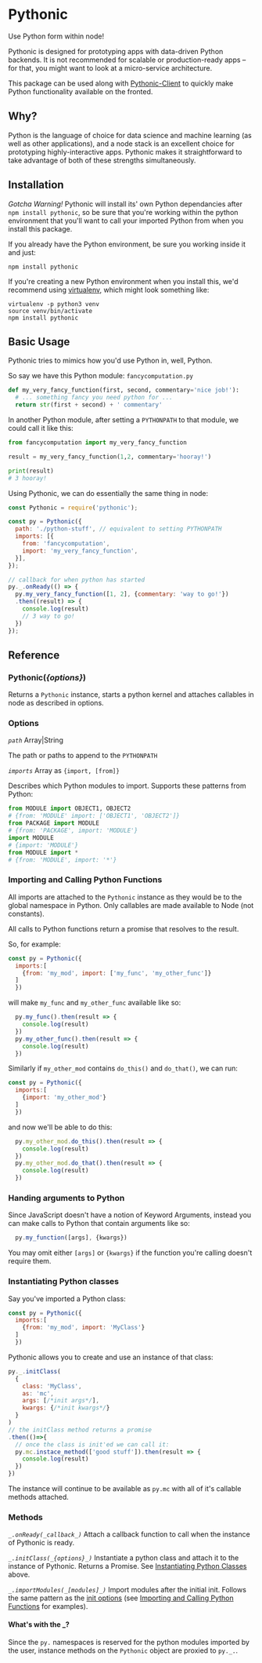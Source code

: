 # Pythonic

Use Python form within node!

Pythonic is designed for prototyping apps with data-driven Python backends. It is not recommended for scalable or production-ready apps – for that, you might want to look at a micro-service architecture.

This package can be used along with [Pythonic-Client](https://github.com/ideo-colab/pythonic-client) to quickly make Python functionality available on the fronted.

## Why?

Python is the language of choice for data science and machine learning (as well as other applications), and a node stack is an excellent choice for prototyping highly-interactive apps. Pythonic makes it straightforward to take advantage of both of these strengths simultaneously.

## Installation

*Gotcha Warning!* Pythonic will install its' own Python dependancies after `npm install pythonic`, so be sure that you're working within the python environment that you'll want to call your imported Python from when you install this package.

If you already have the Python environment, be sure you working inside it and just:
```
npm install pythonic
```

If you're creating a new Python environment when you install this, we'd recommend using [virtualenv](https://virtualenv.pypa.io/en/stable/), which might look something like:
```
virtualenv -p python3 venv
source venv/bin/activate
npm install pythonic
```

## Basic Usage

Pythonic tries to mimics how you'd use Python in, well, Python.

So say we have this Python module:
`fancycomputation.py`
```py
def my_very_fancy_function(first, second, commentary='nice job!'):
  # ... something fancy you need python for ...
  return str(first + second) + ' commentary'
```

In another Python module, after setting a `PYTHONPATH` to that module, we could call it like this:
```py
from fancycomputation import my_very_fancy_function

result = my_very_fancy_function(1,2, commentary='hooray!')

print(result)
# 3 hooray!
```

Using Pythonic, we can do essentially the same thing in node:
```js
const Pythonic = require('pythonic');

const py = Pythonic({
  path: './python-stuff', // equivalent to setting PYTHONPATH
  imports: [{
    from: 'fancycomputation',
    import: 'my_very_fancy_function',
  }],
});

// callback for when python has started
py._.onReady(() => {
  py.my_very_fancy_function([1, 2], {commentary: 'way to go!'})
  .then((result) => {
    console.log(result)
    // 3 way to go!
  })
});
```

## Reference

### Pythonic(_{options}_)
Returns a `Pythonic` instance, starts a python kernel and attaches callables in node as described in options.

### Options

*`path`* Array|String

The path or paths to append to the `PYTHONPATH`

*`imports`* Array as `{import, [from]}`

Describes which Python modules to import. Supports these patterns from Python:
```py
from MODULE import OBJECT1, OBJECT2
# {from: 'MODULE' import: ['OBJECT1', 'OBJECT2']}
from PACKAGE import MODULE
# {from: 'PACKAGE', import: 'MODULE'}
import MODULE
# {import: 'MODULE'}
from MODULE import *
# {from: 'MODULE', import: '*'}
```


### Importing and Calling Python Functions

All imports are attached to the `Pythonic` instance as they would be to the global namespace in Python. Only callables are made available to Node (not constants).

All calls to Python functions return a promise that resolves to the result.

So, for example:
```js
const py = Pythonic({
  imports:[
    {from: 'my_mod', import: ['my_func', 'my_other_func']}
  ]
  })
```
will make `my_func` and `my_other_func` available like so:
```js
  py.my_func().then(result => {
    console.log(result)
  })
  py.my_other_func().then(result => {
    console.log(result)
  })
```


Similarly if `my_other_mod` contains `do_this()` and `do_that()`, we can run:
```js
const py = Pythonic({
  imports:[
    {import: 'my_other_mod'}
  ]
  })
```
and now we'll be able to do this:
```js
  py.my_other_mod.do_this().then(result => {
    console.log(result)
  })
  py.my_other_mod.do_that().then(result => {
    console.log(result)
  })
```

### Handing arguments to Python
Since JavaScript doesn't have a notion of Keyword Arguments, instead you can make calls to Python that contain arguments like so:

```js
  py.my_function([args], {kwargs})
```
You may omit either `[args]` or `{kwargs}` if the function you're calling doesn't require them.


### Instantiating Python classes
Say you've imported a Python class:
```js
const py = Pythonic({
  imports:[
    {from: 'my_mod', import: 'MyClass'}
  ]
  })
```
Pythonic allows you to create and use an instance of that class:
```js
py._.initClass(
  {
    class: 'MyClass',
    as: 'mc',
    args: [/*init args*/],
    kwargs: {/*init kwargs*/}
  }
)
// the initClass method returns a promise
.then(()=>{
  // once the class is init'ed we can call it:
  py.mc.instace_method(['good stuff']).then(result => {
    console.log(result)
  })
})
```
The instance will continue to be available as `py.mc` with all of it's callable methods attached.


### Methods

*`_.onReady(_callback_)`*
Attach a callback function to call when the instance of Pythonic is ready.

*`_.initClass(_{options}_)`*
Instantiate a python class and attach it to the instance of Pythonic. Returns a Promise. See [Instantiating Python Classes](#instantiating-python-classes) above.

*`_.importModules(_[modules]_)`*
Import modules after the initial init. Follows the same pattern as the [init options](#options) (see [Importing and Calling Python Functions](#importing-and-calling-python-functions) for examples).

#### What's with the \_?
Since the `py.` namespaces is reserved for the python modules imported by the user, instance methods on the `Pythonic` object are proxied to `py._.`.

